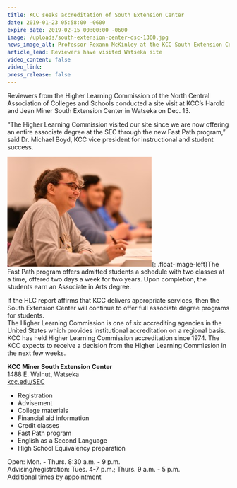 ```yaml
---
title: KCC seeks accreditation of South Extension Center
date: 2019-01-23 05:58:00 -0600
expire_date: 2019-02-15 00:00:00 -0600
image: /uploads/south-extension-center-dsc-1360.jpg
news_image_alt: Professor Rexann McKinley at the KCC South Extension Center
article_lead: Reviewers have visited Watseka site
video_content: false
video_link:
press_release: false
---
```


Reviewers from the Higher Learning Commission of the North Central Association of Colleges and Schools conducted a site visit at KCC’s Harold and Jean Miner South Extension Center in Watseka on Dec. 13.

“The Higher Learning Commission visited our site since we are now offering an entire associate degree at the SEC through the new Fast Path program,” said Dr. Michael Boyd, KCC vice president for instructional and student success.

![](/uploads/south-extension-centerdsc-1436.jpg){: .float-image-left}The Fast Path program offers admitted students a schedule with two classes at a time, offered two days a week for two years. Upon completion, the students earn an Associate in Arts degree.

If the HLC report affirms that KCC delivers appropriate services, then the South Extension Center will continue to offer full associate degree programs for students.<br>The Higher Learning Commission is one of six accrediting agencies in the United States which provides institutional accreditation on a regional basis. KCC has held Higher Learning Commission accreditation since 1974. The KCC expects to receive a decision from the Higher Learning Commission in the next few weeks.

**KCC Miner South Extension Center**<br>1488 E. Walnut, Watseka<br>[kcc.edu/SEC](http://www.kcc.sedu/ned)

* Registration
* Advisement
* College materials
* Financial aid information
* Credit classes
* Fast Path program
* English as a Second Language
* High School Equivalency preparation

Open: Mon. - Thurs. 8:30 a.m. - 9 p.m.&nbsp;<br>Advising/registration: Tues. 4-7 p.m.; Thurs. 9 a.m. - 5 p.m.<br>Additional times by appointment
